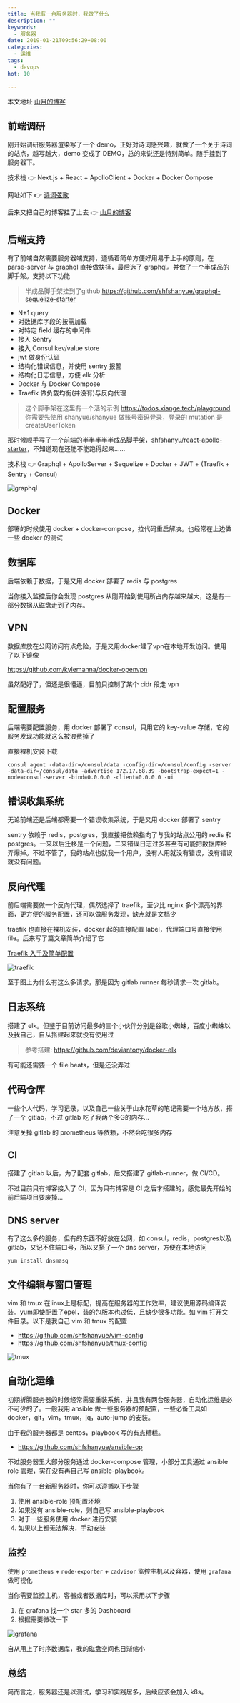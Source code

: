 ```yaml
---
title: 当我有一台服务器时，我做了什么
description: ""
keywords:
  - 服务器
date: 2019-01-21T09:56:29+08:00
categories:
  - 运维
tags:
  - devops
hot: 10

---
```


本文地址 [山月的博客](https://shanyue.tech/post/server-todo/)

## 前端调研

刚开始调研服务器渲染写了一个 demo，正好对诗词感兴趣，就做了一个关于诗词的站点，越写越大，demo 变成了 DEMO，总的来说还是特别简单。随手挂到了服务器下。

<!--more-->

技术栈 👉 Next.js + React + ApolloClient + Docker + Docker Compose

网址如下 👉 [诗词弦歌](https://shici.xiange.tech)

后来又把自己的博客挂了上去 👉 [山月的博客](https://shanyue.tech)

## 后端支持

有了前端自然需要服务器端支持，遵循着简单方便好用易于上手的原则，在 parse-server 与 graphql 直接做抉择，最后选了 graphql。并做了一个半成品的脚手架。支持以下功能

> 半成品脚手架挂到了github https://github.com/shfshanyue/graphql-sequelize-starter

+ N+1 query
+ 对数据库字段的按需加载
+ 对特定 field 缓存的中间件
+ 接入 Sentry
+ 接入 Consul kev/value store
+ jwt 做身份认证
+ 结构化错误信息，并使用 sentry 报警
+ 结构化日志信息，方便 elk 分析
+ Docker 与 Docker Compose
+ Traefik 做负载均衡(并没有)与反向代理

> 这个脚手架在这里有一个活的示例 https://todos.xiange.tech/playground
> 你需要先使用 shanyue/shanyue 做账号密码登录，登录的 mutation 是 createUserToken

那时候顺手写了一个前端的半半半半半成品脚手架，[shfshanyu/react-apollo-starter](https://github.com/shfshanyue/react-apollo-starter)，不知道现在还能不能跑得起来......

技术栈 👉 Graphql + ApolloServer + Sequelize + Docker + JWT + (Traefik + Sentry + Consul)

![graphql](https://shanyue.tech/post/server-todo/graphql.jpg)

## Docker

部署的时候使用 docker + docker-compose，拉代码重启解决。也经常在上边做一些 docker 的测试

## 数据库

后端依赖于数据，于是又用 docker 部署了 redis 与 postgres

当你接入监控后你会发现 postgres 从刚开始到使用所占内存越来越大，这是有一部分数据从磁盘走到了内存。

## VPN

数据库放在公网访问有点危险，于是又用docker建了vpn在本地开发访问。使用了以下镜像

https://github.com/kylemanna/docker-openvpn

虽然配好了，但还是很懵逼，目前只控制了某个 cidr 段走 vpn

## 配置服务

后端需要配置服务，用 docker 部署了 consul，只用它的 key-value 存储，它的服务发现功能就这么被浪费掉了

直接裸机安装下载

```
consul agent -data-dir=/consul/data -config-dir=/consul/config -server -data-dir=/consul/data -advertise 172.17.68.39 -bootstrap-expect=1 -node=consul-server -bind=0.0.0.0 -client=0.0.0.0 -ui
```

## 错误收集系统

无论前端还是后端都需要一个错误收集系统，于是又用 docker 部署了 sentry

sentry 依赖于 redis，postgres，我直接把依赖指向了与我的站点公用的 redis 和 postgres。一来以后迁移是一个问题，二来错误日志过多甚至有可能把数据库给弄爆掉。不过不管了，我的站点也就我一个用户，没有人用就没有错误，没有错误就没有问题。

## 反向代理

前后端需要做一个反向代理，偶然选择了 traefik，至少比 nginx 多个漂亮的界面，更方便的服务配置，还可以做服务发现，缺点就是文档少

traefik 也直接在裸机安装，docker 起的直接配置 label，代理端口号直接使用 file。后来写了篇文章简单介绍了它

[Traefik 入手及简单配置](https://github.com/shfshanyue/blog/blob/master/Articles/Traefik/Readme.md)

![traefik](https://shanyue.tech/post/server-todo/traefik.jpg)

至于图上为什么有这么多请求，那是因为 gitlab runner 每秒请求一次 gitlab。

## 日志系统

搭建了 elk。但鉴于目前访问最多的三个小伙伴分别是谷歌小蜘蛛，百度小蜘蛛以及我自己，自从搭建起来就没有使用过

> 参考搭建: https://github.com/deviantony/docker-elk

有可能还需要一个 file beats，但是还没弄过

## 代码仓库

一些个人代码，学习记录，以及自己一些关于山水花草的笔记需要一个地方放，搭了一个 gitlab，不过 gitlab 吃了我两个多G的内存...

注意关掉 gitlab 的 prometheus 等依赖，不然会吃很多内存

## CI

搭建了 gitlab 以后，为了配套 gitlab，后又搭建了 gitlab-runner，做 CI/CD。

不过目前只有博客接入了 CI，因为只有博客是 CI 之后才搭建的，感觉最先开始的前后端项目要废掉...

## DNS server

有了这么多的服务，但有的东西不好放在公网，如 consul，redis，postgres以及gitlab，又记不住端口号，所以又搭了一个 dns server，方便在本地访问

```shell
yum install dnsmasq
```

## 文件编辑与窗口管理

vim 和 tmux 在linux上是标配，提高在服务器的工作效率，建议使用源码编译安装。yum即使配置了epel，装的包版本也过低，且缺少很多功能。如 vim 打开文件目录。以下是我自己 vim 和 tmux 的配置

+ https://github.com/shfshanyue/vim-config
+ https://github.com/shfshanyue/tmux-config

![tmux](https://shanyue.tech/post/server-todo/tmux.png)

## 自动化运维

初期折腾服务器的时候经常需要重装系统，并且我有两台服务器，自动化运维是必不可少的了。一般我用 ansible 做一些服务器的预配置，一些必备工具如 docker，git，vim，tmux，jq，auto-jump 的安装。

由于我的服务器都是 centos，playbook 写的有点糟糕。

+ https://github.com/shfshanyue/ansible-op

不过服务器里大部分服务通过 docker-compose 管理，小部分工具通过 ansible role 管理，实在没有再自己写 ansible-playbook。

当你有了一台新服务器时，你可以遵循以下步骤

1. 使用 ansible-role 预配置环境
1. 如果没有 ansible-role，则自己写 ansible-playbook
1. 对于一些服务使用 docker 进行安装
1. 如果以上都无法解决，手动安装

## 监控

使用 `prometheus` + `node-exporter` + `cadvisor` 监控主机以及容器，使用 `grafana` 做可视化

当你需要监控主机，容器或者数据库时，可以采用以下步骤

1. 在 grafana 找一个 star 多的 Dashboard
2. 根据需要微改一下

![grafana](https://shanyue.tech/post/server-todo/grafana.jpg)

自从用上了时序数据库，我的磁盘空间也日渐缩小

## 总结

简而言之，服务器还是以测试，学习和实践居多，后续应该会加入 k8s。
